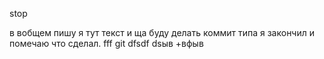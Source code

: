 stop

в вобщем пишу я тут текст и ща буду делать коммит типа я закончил и помечаю что сделал. fff git  dfsdf dsыв +вфыв 
